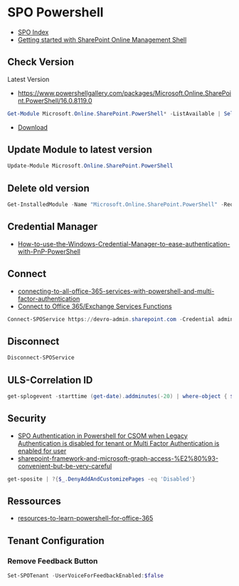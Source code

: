 # SPO Powershell

- [SPO Index](https://technet.microsoft.com/en-us/library/fp161364(v=office.15)#SharePoint)
- [Getting started with SharePoint Online Management Shell](https://docs.microsoft.com/en-us/powershell/sharepoint/sharepoint-online/connect-sharepoint-online?view=sharepoint-ps)

## Check Version

Latest Version
- https://www.powershellgallery.com/packages/Microsoft.Online.SharePoint.PowerShell/16.0.8119.0

```Powershell
Get-Module Microsoft.Online.SharePoint.PowerShell* -ListAvailable | Select-Object Name,Version | Sort-Object Version -Descending
```

- [Download](https://www.microsoft.com/en-us/download/details.aspx?id=35588)

## Update Module to latest version

```Powershell
Update-Module Microsoft.Online.SharePoint.PowerShell
```

## Delete old version

```Powershell
Get-InstalledModule -Name "Microsoft.Online.SharePoint.PowerShell" -RequiredVersion 16.0.8119.0 | Uninstall-Module
```

## Credential Manager

- [How-to-use-the-Windows-Credential-Manager-to-ease-authentication-with-PnP-PowerShell](https://github.com/SharePoint/PnP-PowerShell/wiki/How-to-use-the-Windows-Credential-Manager-to-ease-authentication-with-PnP-PowerShell)

## Connect

- [connecting-to-all-office-365-services-with-powershell-and-multi-factor-authentication](https://absolute-sharepoint.com/2018/03/connecting-to-all-office-365-services-with-powershell-and-multi-factor-authentication.html)
- [Connect to Office 365/Exchange Services Functions](https://gallery.technet.microsoft.com/Connect-to-Office-53f6eb07)

```Powershell
Connect-SPOService https://devro-admin.sharepoint.com -Credential admin@devro.onmicrosoft.com
```

## Disconnect

```Powershell
Disconnect-SPOService
```

## ULS-Correlation ID

```Powershell
get-splogevent -starttime (get-date).addminutes(-20) | where-object { $_.correlation -eq "e434f79b-68bb-40d2-0000-03a47eae1bf9" } | fl message > c:\errors1.txt
```

## Security

- [SPO Authentication in Powershell for CSOM when Legacy Authentication is disabled for tenant or Multi Factor Authentication is enabled for user](https://blogs.technet.microsoft.com/sharepointdevelopersupport/2018/10/27/sharepoint-online-authentication-in-powershell-for-csom-when-legacy-authentication-is-disabled-for-tenant-or-multi-factor-authentication-is-enabled-for-user/)
- [sharepoint-framework-and-microsoft-graph-access-%E2%80%93-convenient-but-be-very-careful](http://www.wictorwilen.se/sharepoint-framework-and-microsoft-graph-access-%E2%80%93-convenient-but-be-very-careful)

```Powershell
get-sposite | ?{$_.DenyAddAndCustomizePages -eq 'Disabled'}
 ```

## Ressources

- [resources-to-learn-powershell-for-office-365](https://absolute-sharepoint.com/2018/03/resources-to-learn-powershell-for-office-365.html)

## Tenant Configuration

### Remove Feedback Button

```Powershell
Set-SPOTenant -UserVoiceForFeedbackEnabled:$false
```